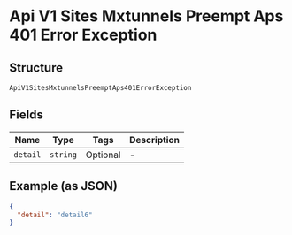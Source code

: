 
# Api V1 Sites Mxtunnels Preempt Aps 401 Error Exception

## Structure

`ApiV1SitesMxtunnelsPreemptAps401ErrorException`

## Fields

| Name | Type | Tags | Description |
|  --- | --- | --- | --- |
| `detail` | `string` | Optional | - |

## Example (as JSON)

```json
{
  "detail": "detail6"
}
```

